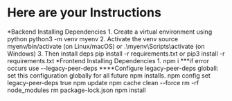 # Here are your Instructions
*Backend Installing Dependencies
    1. Create a virtual environment using python
        python3 -m venv myenv
    2. Activate the venv
        source myenv/bin/activate (on Linux/macOS) or .\myenv\Scripts\activate (on Windows)
    3. Then install deps
        pip install -r requirements.txt or pip3 install -r requirements.txt 
*Frontend Installing Dependencies
    1. npm i ***if error occurs use --legacy-peer-deps
        ****Configure legacy-peer-deps globall: set this configuration globally for all future npm installs.
                npm config set legacy-peer-deps true
                npm update
                npm cache clean --force
                rm -rf node_modules
                rm package-lock.json
                npm install